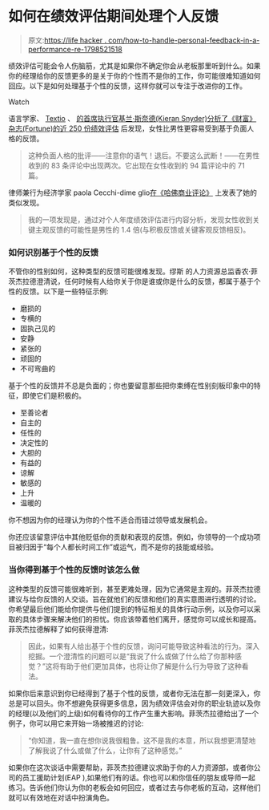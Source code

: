 # 如何在绩效评估期间处理个人反馈

> 原文:[https://life hacker . com/how-to-handle-personal-feedback-in-a-performance-re-1798521518](https://lifehacker.com/how-to-handle-personal-feedback-during-a-performance-re-1798521518)

绩效评估可能会令人伤脑筋，尤其是如果你不确定你会从老板那里听到什么。如果你的经理给你的反馈更多的是关于你的个性而不是你的工作，你可能很难知道如何回应。以下是如何处理基于个性的反馈，这样你就可以专注于改进你的工作。

Watch

语言学家、 [Textio](https://textio.com) 、 [的首席执行官基兰·斯奈德(Kieran Snyder)分析了《财富》杂志(Fortune)的近 250 份绩效评估](http://fortune.com/2014/08/26/performance-review-gender-bias/) 后发现，女性比男性更容易受到基于负面人格的反馈。

> 这种负面人格的批评——注意你的语气！退后。不要这么武断！——在男性收到的 83 条评论中出现两次。它出现在女性收到的 94 篇评论中的 71 篇。

律师兼行为经济学家 paola Cecchi-dime glio[在《哈佛商业评论》](https://hbr.org/2017/04/how-gender-bias-corrupts-performance-reviews-and-what-to-do-about-it) 上发表了她的类似发现。

> 我的一项发现是，通过对个人年度绩效评估进行内容分析，发现女性收到关键主观反馈的可能性是男性的 1.4 倍(与积极反馈或关键客观反馈相反)。

### 如何识别基于个性的反馈

不管你的性别如何，这种类型的反馈可能很难发现。缪斯 的人力资源总监香农·菲茨杰拉德澄清说，任何时候有人给你关于你是谁或你是什么的反馈，都属于基于个性的反馈。以下是一些特征示例:

*   磨损的
*   专横的
*   固执己见的
*   安静
*   紧张的
*   顽固的
*   不可弯曲的

基于个性的反馈并不总是负面的；你也要留意那些把你束缚在性别刻板印象中的特征，即使它们是积极的。

*   至善论者
*   自主的
*   任性的
*   决定性的
*   大胆的
*   有益的
*   谅解
*   敏感的
*   上升
*   温暖的

你不想因为你的经理认为你的个性不适合而错过领导或发展机会。

你还应该留意评估中其他贬低你的贡献和表现的反馈。例如，你领导的一个成功项目被归因于“每个人都长时间工作”或运气，而不是你的技能或经验。

### 当你得到基于个性的反馈时该怎么做

这种类型的反馈可能很难听到，甚至更难处理，因为它通常是主观的。菲茨杰拉德建议与给你反馈的人交谈。旨在就他们的反馈和他们的真实意图进行透明的讨论。你希望最后他们能给你提供与他们提到的特征相关的具体行动示例，以及你可以采取的具体步骤来解决他们的担忧。你应该带着他们离开，感觉你可以成长和提高。菲茨杰拉德解释了如何获得澄清:

> 因此，如果有人给出基于个性的反馈，询问可能导致这种看法的行为。深入挖掘。一个澄清性的问题可以是“我说了什么或做了什么给了你那种感觉？”这将有助于他们更加具体，也将让你了解是什么行为导致了这种看法。

如果你后来意识到你已经得到了基于个性的反馈，或者你无法在那一刻更深入，你总是可以回头。你不想避免获得更多信息，因为绩效评估会对你的职业轨迹以及你的经理(以及他们的上级)如何看待你的工作产生重大影响。菲茨杰拉德给出了一个例子，你可以用它来开始一场被推迟的讨论:

> “你知道，我一直在想你说我很粗鲁。这不是我的本意，所以我想更清楚地了解我说了什么或做了什么，让你有了这种感觉。”

如果你在这次谈话中需要帮助，菲茨杰拉德建议求助于你的人力资源部，或者你公司的员工援助计划(EAP ),如果他们有的话。你也可以和你信任的朋友或导师一起练习。告诉他们你认为你的老板会如何回应，或者过去与你老板的互动，这样他们就可以有效地在对话中扮演角色。